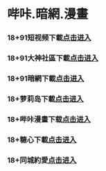 # 哔咔.暗網.漫畫
### 18+91短视频下載<a rel="nofollow noopener" href="https://a67fc.idvwfgm.top/chan-4780/aff-ktWnZ" target="_blank">点击进入</a>
### 18+91大神社區下載<a rel="nofollow noopener" href="https://209e.uhgtjzs.cc/chan/GS2187/nyBw" target="_blank">点击进入</a>
### 18+91暗網下載<a rel="nofollow noopener" href="https://75d.mukzwgk.cc/aff-a6SG6" target="_blank">点击进入</a>
### 18+萝莉岛下載<a rel="nofollow noopener" href="https://beta0324.nexokick.icu/ck/34222/ovtluoli" target="_blank">点击进入</a>
### 18+哔咔漫畫下载<a rel="nofollow noopener" href="https://0324lab.techdaze.icu/mk/28180/oebg21bk" target="_blank">点击进入</a>
### 18+糖心下載<a rel="nofollow noopener" href="https://delta0321.skyvortex.icu/mk/28178/oebg21tx" target="_blank">点击进入</a>
### 18+同城約愛<a rel="nofollow noopener" href="https://a661d.oftrnxyr.top/?code=aZJ6Q&c=16921" target="_blank">点击进入</a>
